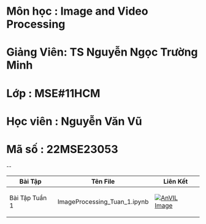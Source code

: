 # Môn học   : Image and Video Processing 
# Giảng Viên: TS Nguyễn Ngọc Trường Minh
# Lớp       : MSE#11HCM
# Học viên  : Nguyễn Văn Vũ
# Mã số     : 22MSE23053
--

| Bài Tập | Tên File | Liên Kết|
|------|:--------:|---------|
|<p align="left">Bài Tập Tuần 1 </p> | <p align="left">ImageProcessing_Tuan_1.ipynb</p> |[![AnVIL Image](https://colab.research.google.com/assets/colab-badge.svg)](javascript:window.open('https://colab.research.google.com/github/nguyenvudev20/mse22.imageprocessing/blob/main/ImageProcessing_Tuan_1.ipynb','_blank'))|

